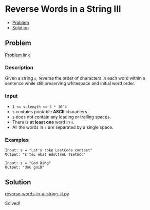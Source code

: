 # Reverse Words in a String III
- [Problem](#problem)
- [Solution](#solution)

## Problem
[Problem link](https://leetcode.com/problems/reverse-words-in-a-string-iii)

### Description
Given a string `s`, reverse the order of characters in each word within a sentence while still preserving whitespace and initial word order.

### Input


- `1 <= s.length <= 5 * 10^4`
- `s` contains printable **ASCII** characters.
- `s` does not contain any leading or trailing spaces.
- There is **at least one** word in `s`.
- All the words in `s` are separated by a single space.




### Examples
```
Input: s = "Let's take LeetCode contest"
Output: "s'teL ekat edoCteeL tsetnoc"
```
```
Input: s = "God Ding"
Output: "doG gniD"
```


## Solution

[reverse-words-in-a-string-iii.py](./reverse-words-in-a-string-iii.py)

Solved!